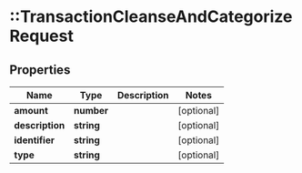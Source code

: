 # ::TransactionCleanseAndCategorizeRequest

## Properties
Name | Type | Description | Notes
------------ | ------------- | ------------- | -------------
**amount** | **number** |  | [optional] 
**description** | **string** |  | [optional] 
**identifier** | **string** |  | [optional] 
**type** | **string** |  | [optional] 


